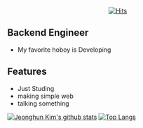 <div align=center>

[![Hits](https://hits.seeyoufarm.com/api/count/incr/badge.svg?url=https%3A%2F%2Fgithub.com/BBlack-Hun)](https://hits.seeyoufarm.com) 

</div>
  
## Backend Engineer

- My favorite hoboy is Developing

## Features

- Just Studing
- making simple web
- talking something
  
[![Jeonghun Kim's github stats](https://github-readme-stats.vercel.app/api?username=BBlack-Hun)](https://github.com/anuraghazra/github-readme-stats)
[![Top Langs](https://github-readme-stats.vercel.app/api/top-langs/?username=BBlack-Hun&layout=compact&theme=compact&langs_count=5&hide=jupyternote)](https://github.com/anuraghazra/github-readme-stats)


